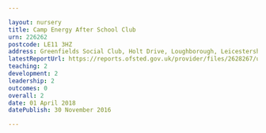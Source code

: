 ```yaml
---

layout: nursery
title: Camp Energy After School Club
urn: 226262
postcode: LE11 3HZ
address: Greenfields Social Club, Holt Drive, Loughborough, Leicestershire, LE11 3HZ
latestReportUrl: https://reports.ofsted.gov.uk/provider/files/2628267/urn/226262.pdf
teaching: 2
development: 2
leadership: 2
outcomes: 0
overall: 2
date: 01 April 2018 
datePublish: 30 November 2016

---
```

